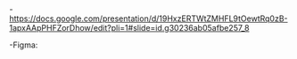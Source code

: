 -https://docs.google.com/presentation/d/19HxzERTWtZMHFL9tOewtRq0zB-1apxAApPHFZorDhow/edit?pli=1#slide=id.g30236ab05afbe257_8

-Figma:
